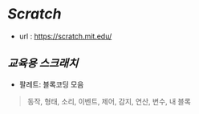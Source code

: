 *Scratch*  
=====  
- url : https://scratch.mit.edu/  

*교육용 스크래치*
-----  
- 팔레트: 블록코딩 모음
> 동작, 형태, 소리, 이벤트, 제어, 감지, 연산, 변수, 내 블록  
